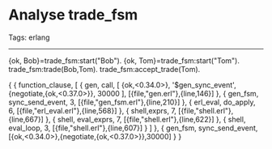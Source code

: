 # Analyse trade_fsm
Tags: erlang

------

{ok, Bob}=trade_fsm:start("Bob"). 
{ok, Tom}=trade_fsm:start("Tom"). 
trade_fsm:trade(Bob,Tom). 
trade_fsm:accept_trade(Tom). 

 

{ 
 { 
  function_clause, 
  [ 
   { 
    gen, 
    call, 
    [ 
     {ok,<0.34.0>}, 
     '$gen_sync_event', 
     {negotiate,{ok,<0.37.0>}}, 
     30000 
    ], 
    [{file,"gen.erl"},{line,146}] 
   }, 
   { 
    gen_fsm, 
    sync_send_event, 
    3, 
    [{file,"gen_fsm.erl"},{line,210}] 
   }, 
   { 
    erl_eval, 
    do_apply, 
    6, 
    [{file,"erl_eval.erl"},{line,568}] 
   }, 
   { 
    shell,exprs, 
    7, 
    [{file,"shell.erl"},{line,667}] 
   }, 
   { 
    shell, 
    eval_exprs, 
    7, 
    [{file,"shell.erl"},{line,622}] 
   }, 
   { 
    shell, 
    eval_loop, 
    3, 
    [{file,"shell.erl"},{line,607}] 
   } 
   ] 
 }, 
 { 
  gen_fsm, 
  sync_send_event, 
  [{ok,<0.34.0>},{negotiate,{ok,<0.37.0>}},30000] 
 } 
}